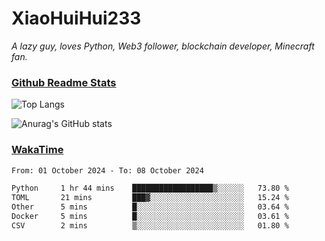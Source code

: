 # XiaoHuiHui233

*A lazy guy, loves Python, Web3 follower, blockchain developer, Minecraft fan.*

### [Github Readme Stats](https://github.com/anuraghazra/github-readme-stats)

![Top Langs](https://github-readme-stats.vercel.app/api/top-langs/?username=XiaoHuiHui233&layout=compact&theme=github_dark)

![Anurag's GitHub stats](https://github-readme-stats.vercel.app/api?username=XiaoHuiHui233&show_icons=true&theme=github_dark)

### [WakaTime](https://wakatime.com)

<!--START_SECTION:waka-->

```txt
From: 01 October 2024 - To: 08 October 2024

Python     1 hr 44 mins    ██████████████████▒░░░░░░   73.80 %
TOML       21 mins         ███▓░░░░░░░░░░░░░░░░░░░░░   15.24 %
Other      5 mins          █░░░░░░░░░░░░░░░░░░░░░░░░   03.64 %
Docker     5 mins          █░░░░░░░░░░░░░░░░░░░░░░░░   03.61 %
CSV        2 mins          ▒░░░░░░░░░░░░░░░░░░░░░░░░   01.80 %
```

<!--END_SECTION:waka-->
